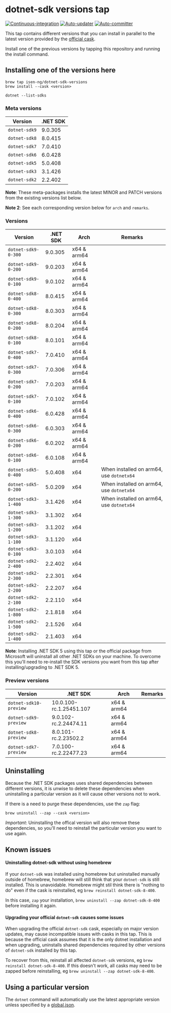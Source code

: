 # dotnet-sdk versions tap

[![Continuous-integration](https://github.com/isen-ng/homebrew-dotnet-sdk-versions/actions/workflows/ci.yml/badge.svg)](https://github.com/isen-ng/homebrew-dotnet-sdk-versions/actions/workflows/ci.yml)
[![Auto-updater](https://github.com/isen-ng/homebrew-dotnet-sdk-versions/actions/workflows/auto-updater.yml/badge.svg)](https://github.com/isen-ng/homebrew-dotnet-sdk-versions/actions/workflows/auto-updater.yml)
[![Auto-committer](https://github.com/isen-ng/homebrew-dotnet-sdk-versions/actions/workflows/auto-commit.yml/badge.svg)](https://github.com/isen-ng/homebrew-dotnet-sdk-versions/actions/workflows/auto-commit.yml)

This tap contains different versions that you can install in parallel to the latest version provided by the
[official cask](https://github.com/Homebrew/homebrew-cask/blob/master/Casks/d/dotnet-sdk.rb).

Install one of the previous versions by tapping this repository and running the install command.


## Installing one of the versions here

```
brew tap isen-ng/dotnet-sdk-versions
brew install --cask <version>

dotnet --list-sdks
```

### Meta versions

| Version       | .NET SDK |
| ------------- | -------- |
| `dotnet-sdk9` | 9.0.305  |
| `dotnet-sdk8` | 8.0.415  |
| `dotnet-sdk7` | 7.0.410  |
| `dotnet-sdk6` | 6.0.428  |
| `dotnet-sdk5` | 5.0.408  |
| `dotnet-sdk3` | 3.1.426  |
| `dotnet-sdk2` | 2.2.402  |

**Note**: These meta-packages installs the latest MINOR and PATCH versions from the existing versions list below.

**Note 2**: See each corresponding version below for `arch` and `remarks`.

### Versions

| Version             | .NET SDK | Arch        | Remarks                                  |
| ------------------- | -------- | ----------- | ---------------------------------------- |
| `dotnet-sdk9-0-300` | 9.0.305  | x64 & arm64 |                                          |
| `dotnet-sdk9-0-200` | 9.0.203  | x64 & arm64 |                                          |
| `dotnet-sdk9-0-100` | 9.0.102  | x64 & arm64 |                                          |
| `dotnet-sdk8-0-400` | 8.0.415  | x64 & arm64 |                                          |
| `dotnet-sdk8-0-300` | 8.0.303  | x64 & arm64 |                                          |
| `dotnet-sdk8-0-200` | 8.0.204  | x64 & arm64 |                                          |
| `dotnet-sdk8-0-100` | 8.0.101  | x64 & arm64 |                                          |
| `dotnet-sdk7-0-400` | 7.0.410  | x64 & arm64 |                                          |
| `dotnet-sdk7-0-300` | 7.0.306  | x64 & arm64 |                                          |
| `dotnet-sdk7-0-200` | 7.0.203  | x64 & arm64 |                                          |
| `dotnet-sdk7-0-100` | 7.0.102  | x64 & arm64 |                                          |
| `dotnet-sdk6-0-400` | 6.0.428  | x64 & arm64 |                                          |
| `dotnet-sdk6-0-300` | 6.0.303  | x64 & arm64 |                                          |
| `dotnet-sdk6-0-200` | 6.0.202  | x64 & arm64 |                                          |
| `dotnet-sdk6-0-100` | 6.0.108  | x64 & arm64 |                                          |
| `dotnet-sdk5-0-400` | 5.0.408  | x64         | When installed on arm64, use `dotnetx64` |
| `dotnet-sdk5-0-200` | 5.0.209  | x64         | When installed on arm64, use `dotnetx64` |
| `dotnet-sdk3-1-400` | 3.1.426  | x64         | When installed on arm64, use `dotnetx64` |
| `dotnet-sdk3-1-300` | 3.1.302  | x64         |                                          |
| `dotnet-sdk3-1-200` | 3.1.202  | x64         |                                          |
| `dotnet-sdk3-1-100` | 3.1.120  | x64         |                                          |
| `dotnet-sdk3-0-100` | 3.0.103  | x64         |                                          |
| `dotnet-sdk2-2-400` | 2.2.402  | x64         |                                          |
| `dotnet-sdk2-2-300` | 2.2.301  | x64         |                                          |
| `dotnet-sdk2-2-200` | 2.2.207  | x64         |                                          |
| `dotnet-sdk2-2-100` | 2.2.110  | x64         |                                          |
| `dotnet-sdk2-1-800` | 2.1.818  | x64         |                                          |
| `dotnet-sdk2-1-500` | 2.1.526  | x64         |                                          |
| `dotnet-sdk2-1-400` | 2.1.403  | x64         |                                          |

**Note**: Installing .NET SDK 5 using this tap or the official package from Microsoft will uninstall all other
.NET SDKs on your machine. To overcome this you'll need to re-install the SDK versions you want from this tap
after installing/upgrading to .NET SDK 5.


### Preview versions

| Version                | .NET SDK                    | Arch        | Remarks |
| ---------------------- | --------------------------- | ----------- | ------- |
| `dotnet-sdk10-preview` | 10.0.100-rc.1.25451.107 | x64 & arm64 |         |
| `dotnet-sdk9-preview`  | 9.0.102-rc.2.24474.11       | x64 & arm64 |         |
| `dotnet-sdk8-preview`  | 8.0.101-rc.2.23502.2        | x64 & arm64 |         |
| `dotnet-sdk7-preview`  | 7.0.100-rc.2.22477.23       | x64 & arm64 |         |


## Uninstalling

Because the .NET SDK packages uses shared dependencies between different versions, it is unwise to delete these
dependencies when uninstalling a particular version as it will cause other versions not to work.

If there is a need to purge these dependencies, use the `zap` flag:

```
brew uninstall --zap --cask <version>
```

*Important*: Uninstalling the offical version will also remove these dependencies, so you'll need to reinstall the
particular version you want to use again.


## Known issues

#### Uninstalling dotnet-sdk without using homebrew

If your `dotnet-sdk` was installed using homebrew but uninstalled manually outside of homebrew, homebrew will still think that 
your `dotnet-sdk` is still installed. This is unavoidable. Homebrew might stil think there is "nothing to do" even if the cask is
reinstalled, eg `brew reinstall dotnet-sdk-8-400`.

In this case, `zap` your installation, `brew uninstall --zap dotnet-sdk-8-400` before installing it again.

#### Upgrading your official `dotnet-sdk` causes some issues

When upgrading the official `dotnet-sdk` cask, especially on major version updates, may cause incompatible issues with casks in 
this tap. This is because the official cask assumes that it is the only dotnet installation and when upgrading, uninstalls 
shared dependencies required by other versions of `dotnet-sdk` installed by this tap.

To recover from this, reinstall all affected `dotnet-sdk` versions, eg `brew reinstall dotnet-sdk-8-400`. If this doesn't work, 
all casks may need to be zapped before reinstalling, eg `brew uninstall --zap dotnet-sdk-8-400`.


## Using a particular version

The `dotnet` command will automatically use the latest appropriate version unless specified by a
[global.json](https://docs.microsoft.com/en-us/dotnet/core/tools/global-json).
